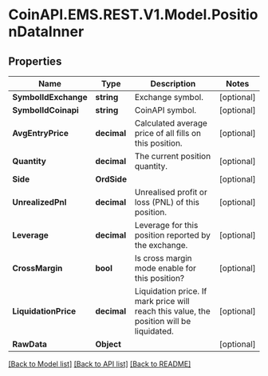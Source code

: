 
# CoinAPI.EMS.REST.V1.Model.PositionDataInner

## Properties

Name | Type | Description | Notes
------------ | ------------- | ------------- | -------------
**SymbolIdExchange** | **string** | Exchange symbol. | [optional] 
**SymbolIdCoinapi** | **string** | CoinAPI symbol. | [optional] 
**AvgEntryPrice** | **decimal** | Calculated average price of all fills on this position. | [optional] 
**Quantity** | **decimal** | The current position quantity. | [optional] 
**Side** | **OrdSide** |  | [optional] 
**UnrealizedPnl** | **decimal** | Unrealised profit or loss (PNL) of this position. | [optional] 
**Leverage** | **decimal** | Leverage for this position reported by the exchange. | [optional] 
**CrossMargin** | **bool** | Is cross margin mode enable for this position? | [optional] 
**LiquidationPrice** | **decimal** | Liquidation price. If mark price will reach this value, the position will be liquidated. | [optional] 
**RawData** | **Object** |  | [optional] 

[[Back to Model list]](../README.md#documentation-for-models)
[[Back to API list]](../README.md#documentation-for-api-endpoints)
[[Back to README]](../README.md)

